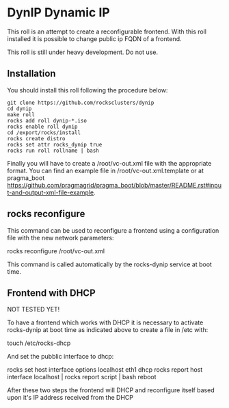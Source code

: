 DynIP Dynamic IP
================

This roll is an attempt to create a reconfigurable frontend.
With this roll installed it is possible to change public ip
FQDN of a frontend.

This roll is still under heavy development.
Do not use.

Installation
------------

You should install this roll following the procedure below:

```
git clone https://github.com/rocksclusters/dynip
cd dynip
make roll
rocks add roll dynip-*.iso
rocks enable roll dynip
cd /export/rocks/install
rocks create distro
rocks set attr rocks_dynip true
rocks run roll rollname | bash
```

Finally you will have to create a /root/vc-out.xml file with the appropriate
format. You can find an example file in /root/vc-out.xml.template or at 
pragma_boot https://github.com/pragmagrid/pragma_boot/blob/master/README.rst#input-and-output-xml-file-example.


rocks reconfigure
-----------------

This command can be used to reconfigure a frontend using a configuration
file with the new network parameters:

   rocks reconfigure /root/vc-out.xml

This command is called automatically by the rocks-dynip service at boot time.

Frontend with DHCP 
------------------

NOT TESTED YET!

To have a frontend which works with DHCP it is necessary to activate rocks-dynip at 
boot time as indicated above to create a file in /etc with:

  touch /etc/rocks-dhcp

And set the pubblic interface to dhcp:

  rocks set host interface options localhost eth1 dhcp
  rocks report host interface localhost | rocks report script | bash
  reboot 

After these two steps the frontend will DHCP and reconfigure itself based upon 
it's IP address received from the DHCP





